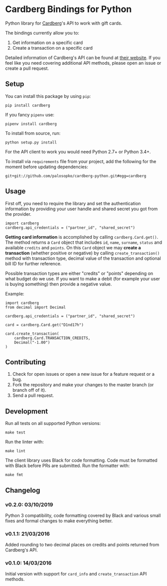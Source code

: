 # Cardberg Bindings for Python

Python library for [Cardberg](https://www.cardberg.com)'s API to work with gift cards.

The bindings currently allow you to:

1. Get information on a specific card
2. Create a transaction on a specific card

Detailed information of Cardberg's API can be found at [their website](http://loyal.cardberg.com/api/). If you feel like you need covering additional API methods, please open an issue or create a pull request.

## Setup

You can install this package by using `pip`:

	pip install cardberg

If you fancy `pipenv` use:

	pipenv install cardberg

To install from source, run:

	python setup.py install

For the API client to work you would need Python 2.7+ or Python 3.4+.

To install via `requirements` file from your project, add the following for the moment before updating dependencies:

	git+git://github.com/palosopko/cardberg-python.git#egg=cardberg

## Usage

First off, you need to require the library and set the authentication information by providing your user handle and shared secret you got from the provider.

	import cardberg
	cardberg.api_credentials = ("partner_id", "shared_secret")

**Getting card information** is accomplished by calling `cardberg.Card.get()`. The method returns a `Card` object that includes `id`, `name`, `surname`, `status` and available `credits` and `points`. On this `Card` object we may **create a transaction** (whether positive or negative) by calling `create_transaction()` method with transaction type, decimal value of the transaction and optional bill ID for further reference.

Possible transaction types are either "credits" or "points" depending on what budget do we use. If you want to make a debit (for example your user is buying something) then provide a negative value.

Example:

    import cardberg
    from decimal import Decimal

    cardberg.api_credentials = ("partner_id", "shared_secret")

    card = cardberg.Card.get("D1nd17h")

    card.create_transaction(
        cardberg.Card.TRANSACTION_CREDITS,
        Decimal("-1.00")
    )

## Contributing

1.  Check for open issues or open a new issue for a feature request or a bug.
2.  Fork the repository and make your changes to the master branch (or branch off of it).
3.  Send a pull request.

## Development

Run all tests on all supported Python versions:

	make test

Run the linter with:

	make lint

The client library uses Black for code formatting. Code must be formatted with Black before PRs are submitted. Run the formatter with:

	make fmt

## Changelog

### v0.2.0: 03/10/2019

Python 3 compatibility, code formatting covered by Black and various small fixes and formal changes to make everything better.

### v0.1.1: 21/03/2016

Added rounding to two decimal places on credits and points returned from Cardberg's API.

### v0.1.0: 14/03/2016

Initial version with support for `card_info` and `create_transaction` API methods.
